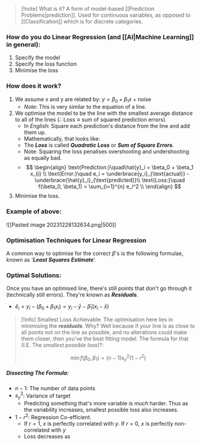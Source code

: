 > [!note] What is it?
> A form of model-based [[Prediction Problems|prediction]]. Used for continuous variables, as opposed to [[Classification]] which is for discrete categories. 

### How do you do Linear Regression (and [[AI|Machine Learning]] in general):
1. Specify the model
2. Specify the loss function
3. Minimise the loss
 

### How does it work?
1. We assume x and y are related by: $y = \beta_0 + \beta_1x + \text{noise}$
	- *Note*: This is very similar to the equation of a line. 
2. We optimise the model to be the line with the smallest average distance to all of the lines ($\therefore \text{Loss} \equiv \text{sum of squared prediction errors}$). 
	- In *English*: Square each prediction's distance from the line and add them up. 
	- Mathematically, that looks like: 
	- The ***Loss*** is called ***Quadratic Loss*** or ***Sum of Square Errors***.
	- Note: Squaring the loss penalises overshooting and undershooting as equally bad. 
	- $$
\begin{align}
\text{Prediction:}\quad\hat{y}_i = \beta_0 + \beta_1 x_{i} \\
\text{Error:}\quad e_i = \underbrace{y_i}_{\text{actual}} - \underbrace{\hat{y}_i}_{\text{predicted}}\\
\text{Loss:}\quad f(\beta_0, \beta_1) = \sum_{i=1}^{n} e_i^2
\\
\end{align}
$$
3. Minimise the loss. 


### Example of above:
![[Pasted image 20231228132634.png|500]]

### Optimisation Techniques for Linear Regression
A common way to optimise for the correct $\beta$'s is the following formulae, known as '***Least Squares Estimate***'. 

### Optimal Solutions:
Once you have an optimised line, there's still points that don't go through it (technically still errors). They're known as ***Residuals***. 
- $\hat{e}_i = y_i - (\beta_0 + \beta_1 x_i) = y_i - \bar{y} - \hat{\beta}_1 (x_i - \bar{x})$


> [!info] Smallest Loss Achievable:
> The optimisation here lies in minimising the ***residuals***. Why? Well because if your line is as close to all points not on the line as possible, and no alterations could make them closer, then you've the best fitting model. The formula for that (I.E. The *smallest possible loss*)?: 
> 
> $$\min f(\beta_0, \beta_1) = (n - 1)s_y^2(1 - r^2)$$

##### Dissecting The Formula:
- $n-1$: The number of data points
- $s_y^2$: Variance of target
	- Predicting something that's more variable is *much* harder. Thus as the variability increases, smallest possible loss also increases. 
- $1-r^2$: Regression Co-efficient. 
	- If $r=1$, $x$ is perfectly correlated with $y$. If $r=0$, $x$ is perfectly non-correlated with $y$
	- Loss decreases as 